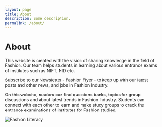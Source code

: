 ```yaml
---
layout: page
title: About
description: Some description.
permalink: /about/
---
```



# About

This website is created with the vision of sharing knowledge in the field of
Fashion. Our team helps students in learning about various entrance exams of
institutes such as NIFT, NID etc.

Subscribe to our Newsletter - Fashion Flyer - to keep up with our latest posts
and other news, and jobs in Fashion Industry.

<script type="text/javascript" src="https://widgets.paper.li/javascripts/sr.subscribe.min.js"></script><script type="text/javascript">paperli.subscribe.show({id: 'ac2411f0-dbc0-466a-a8be-0dda21479eb1', domain: 'paper.li', width: '600px', locale: {"title":"Sign up to the newsletter","subscribe":"Subscribe","email.placeholder":"Please enter your email"}, style: '.subscribe-widget{background-color:#e5e5e5;}h2,label{color:#000;}.btn-info{background-color:#da0300;border-color:#da0300;color:#fff;}' });</script>

On this website, readers can find questions banks, topics for group discussions
and about latest trends in Fashion Industry. Students can connect with each
other to learn and make study groups to crack the entrance examinations of
institutes for Fashion studies.

<img src="https://res.cloudinary.com/jitendrasingh/image/upload/v1597822542/fashionliteracy/about_us_hq3qwr.png" alt="Fashion Literacy">

